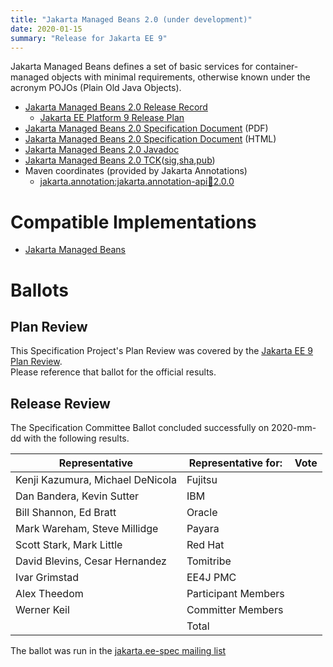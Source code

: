 ```yaml
---
title: "Jakarta Managed Beans 2.0 (under development)"
date: 2020-01-15
summary: "Release for Jakarta EE 9"
---
```

Jakarta Managed Beans defines a set of basic services for container-managed objects
with minimal requirements, otherwise known under the acronym POJOs (Plain Old Java Objects).

* [Jakarta Managed Beans 2.0 Release Record](https://projects.eclipse.org/projects/ee4j.jakartaee-platform/releases/managed-beans-2.0)
  * [Jakarta EE Platform 9 Release Plan](https://eclipse-ee4j.github.io/jakartaee-platform/jakartaee9/JakartaEE9ReleasePlan)
* [Jakarta Managed Beans 2.0 Specification Document]() (PDF)
* [Jakarta Managed Beans 2.0 Specification Document]() (HTML)
* [Jakarta Managed Beans 2.0 Javadoc](./apidocs)
* [Jakarta Managed Beans 2.0 TCK]()([sig](),[sha](),[pub]())
* Maven coordinates (provided by Jakarta Annotations)
  * [jakarta.annotation:jakarta.annotation-api:jar:2.0.0]()


# Compatible Implementations

* [Jakarta Managed Beans]()

# Ballots

## Plan Review

[//]: # (For Jakarta EE 9, the Platform Plan Review covered 95% of the Specification Projects.  For those Projects, just use the following statement in this Plan Review section:)

This Specification Project's Plan Review was covered by the [Jakarta EE 9 Plan Review](https://jakarta.ee/specifications/platform/9/).  
Please reference that ballot for the official results.

[//]: # (If your Project was required to do a standalone Plan Review...  You'll need to perform an official Plan Review ballot and record the results here.)

## Release Review

The Specification Committee Ballot concluded successfully on 2020-mm-dd with the following results.

| Representative                                 | Representative for: | Vote |
|------------------------------------------------|---------------------|------|
| Kenji Kazumura, Michael DeNicola               | Fujitsu             |      |
| Dan Bandera, Kevin Sutter                      | IBM                 |      |
| Bill Shannon, Ed Bratt                         | Oracle              |      |
| Mark Wareham, Steve Millidge                   | Payara              |      |
| Scott Stark, Mark Little                       | Red Hat             |      |
| David Blevins, Cesar Hernandez                 | Tomitribe           |      |
| Ivar Grimstad                                  | EE4J PMC            |      |
| Alex Theedom                                   | Participant Members |      |
| Werner Keil                                    | Committer Members   |      |
|                                                | Total               |      |

The ballot was run in the [jakarta.ee-spec mailing list]()
